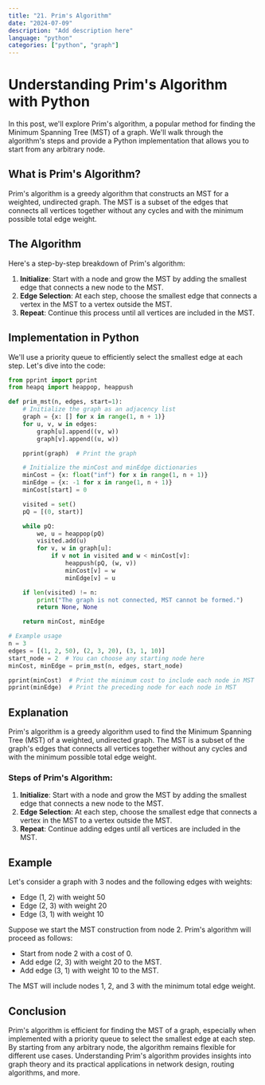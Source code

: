 ```yaml
---
title: "21. Prim's Algorithm"
date: "2024-07-09"
description: "Add description here"
language: "python"
categories: ["python", "graph"]
---
```


# Understanding Prim's Algorithm with Python

In this post, we'll explore Prim's algorithm, a popular method for finding the Minimum Spanning Tree (MST) of a graph. We'll walk through the algorithm's steps and provide a Python implementation that allows you to start from any arbitrary node.

## What is Prim's Algorithm?

Prim's algorithm is a greedy algorithm that constructs an MST for a weighted, undirected graph. The MST is a subset of the edges that connects all vertices together without any cycles and with the minimum possible total edge weight.

## The Algorithm

Here's a step-by-step breakdown of Prim's algorithm:

1. **Initialize**: Start with a node and grow the MST by adding the smallest edge that connects a new node to the MST.
2. **Edge Selection**: At each step, choose the smallest edge that connects a vertex in the MST to a vertex outside the MST.
3. **Repeat**: Continue this process until all vertices are included in the MST.

## Implementation in Python

We'll use a priority queue to efficiently select the smallest edge at each step. Let's dive into the code:

```python
from pprint import pprint
from heapq import heappop, heappush

def prim_mst(n, edges, start=1):
    # Initialize the graph as an adjacency list
    graph = {x: [] for x in range(1, n + 1)}
    for u, v, w in edges:
        graph[u].append((v, w))
        graph[v].append((u, w))

    pprint(graph)  # Print the graph

    # Initialize the minCost and minEdge dictionaries
    minCost = {x: float("inf") for x in range(1, n + 1)}
    minEdge = {x: -1 for x in range(1, n + 1)}
    minCost[start] = 0

    visited = set()
    pQ = [(0, start)]

    while pQ:
        we, u = heappop(pQ)
        visited.add(u)
        for v, w in graph[u]:
            if v not in visited and w < minCost[v]:
                heappush(pQ, (w, v))
                minCost[v] = w
                minEdge[v] = u

    if len(visited) != n:
        print("The graph is not connected, MST cannot be formed.")
        return None, None

    return minCost, minEdge

# Example usage
n = 3
edges = [(1, 2, 50), (2, 3, 20), (3, 1, 10)]
start_node = 2  # You can choose any starting node here
minCost, minEdge = prim_mst(n, edges, start_node)

pprint(minCost)  # Print the minimum cost to include each node in MST
pprint(minEdge)  # Print the preceding node for each node in MST
```

## Explanation

Prim's algorithm is a greedy algorithm used to find the Minimum Spanning Tree (MST) of a weighted, undirected graph. The MST is a subset of the graph's edges that connects all vertices together without any cycles and with the minimum possible total edge weight.

### Steps of Prim's Algorithm:

1. **Initialize**: Start with a node and grow the MST by adding the smallest edge that connects a new node to the MST.
2. **Edge Selection**: At each step, choose the smallest edge that connects a vertex in the MST to a vertex outside the MST.
3. **Repeat**: Continue adding edges until all vertices are included in the MST.

## Example

Let's consider a graph with 3 nodes and the following edges with weights:

- Edge (1, 2) with weight 50
- Edge (2, 3) with weight 20
- Edge (3, 1) with weight 10

Suppose we start the MST construction from node 2. Prim's algorithm will proceed as follows:

- Start from node 2 with a cost of 0.
- Add edge (2, 3) with weight 20 to the MST.
- Add edge (3, 1) with weight 10 to the MST.

The MST will include nodes 1, 2, and 3 with the minimum total edge weight.

## Conclusion

Prim's algorithm is efficient for finding the MST of a graph, especially when implemented with a priority queue to select the smallest edge at each step. By starting from any arbitrary node, the algorithm remains flexible for different use cases. Understanding Prim's algorithm provides insights into graph theory and its practical applications in network design, routing algorithms, and more.
